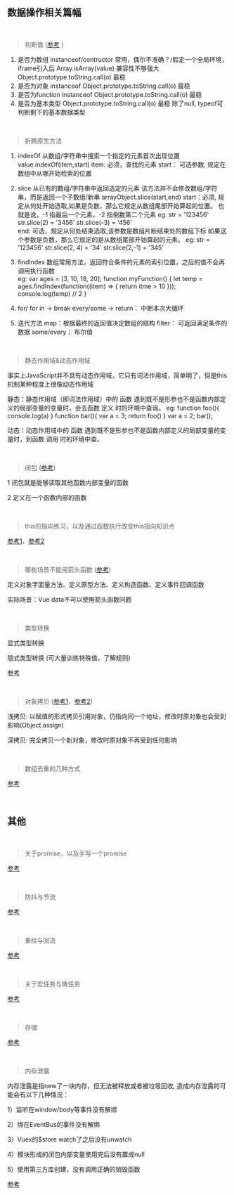 ## 数据操作相关篇幅

<br/>

> 判断值 ([参考](https://juejin.im/post/5be52b1ae51d450b3647e766#heading-2)   )
  1) 是否为数组
     instanceof/contructor 常用，偶尔不准确？/假定一个全局环境，iframe引入后
     Array.isArray(value) 兼容性不够强大
     Object.prototype.toString.call(o) 最稳
  2) 是否为对象
     instanceof
     Object.prototype.toString.call(o) 最稳
  3) 是否为function
     instanceof
     Object.prototype.toString.call(o) 最稳
  4) 是否为基本类型
     Object.prototype.toString.call(o) 最稳
     除了null, typeof可判断剩下的基本数据类型
  
<br/>

> 折腾原生方法
  1) indexOf
     从数组/字符串中搜索一个指定的元素首次出现位置
     value.indexOf(item,start)
     item: 必须，查找的元素
     start： 可选参数, 规定在数组中从哪开始检索的位置 

  2) slice
     从已有的数组/字符串中返回选定的元素
     该方法并不会修改数组/字符串，而是返回一个子数组/新串
     arrayObject.slice(start,end)
     start：必须, 规定从何处开始选取,如果是负数，那么它规定从数组尾部开始算起的位置。
            也就是说，-1 指最后一个元素，-2 指倒数第二个元素
            eg: str = '123456' str.slice(2) = '3456'  str.slice(-3) = '456'       
     end:   可选，规定从何处结束选取,该参数是数组片断结束处的数组下标
            如果这个参数是负数，那么它规定的是从数组尾部开始算起的元素。
            eg: str = '123456' str.slice(2, 4) = '34'  str.slice(2,-1) = '345' 

  3) findIndex
     数组常用方法，返回符合条件的元素的索引位置，之后的值不会再调用执行函数  
     eg:  var ages = [3, 10, 18, 20];
          function myFunction() {
            let temp = ages.findIndex(function((item) => {
              return itme > 10
            }));
            console.log(temp) // 2
          } 

  4) for/ for in -> break  every/some -> return： 中断本次大循环  

  5) 迭代方法
     map：根据最终的返回值决定数组的结构
     filter： 可返回满足条件的数据
     some/every： 布尔值

<br/>     

> 静态作用域&动态作用域

  事实上JavaScript并不具有动态作用域，它只有词法作用域，简单明了，但是this机制某种程度上很像动态作用域

  静态：静态作用域（即词法作用域）中的 函数 遇到既不是形参也不是函数内部定义的局部变量的变量时，会去函数 定义 时的环境中查询。
  eg:
    function foo(){ console.log(a) }
    function bar(){
      var a = 3;
      return foo()
    }
    var a = 2;
    bar();
    
  动态：动态作用域中的 函数 遇到既不是形参也不是函数内部定义的局部变量的变量时，到函数 调用 时的环境中查。

<br/>

> 闭包 ([参考](http://www.ruanyifeng.com/blog/2009/08/learning_javascript_closures.html))

  1 闭包就是能够读取其他函数内部变量的函数

  2 定义在一个函数内部的函数

  <br/>

> this的指向练习，以及通过函数执行改变this指向知识点

  [参考1](https://github.com/YvetteLau/Blog/issues/6)、[参考2](https://www.cnblogs.com/Tiboo/p/11370325.html)

<br/>

> 哪些场景不能用箭头函数 ([参考](https://zhuanlan.zhihu.com/p/26540168))

  定义对象字面量方法、定义原型方法、定义构造函数、定义事件回调函数

  实际场景：Vue data不可以使用箭头函数问题


<br/>

> 类型转换

  显式类型转换

  隐式类型转换 (可大量训练特殊值，了解规则)

 [参考](https://juejin.im/post/5b6906b46fb9a04fcb5b8771)
 
<br/> 

> 对象拷贝 ([参考1](https://www.cnblogs.com/Tiboo/p/12306442.html)、[参考2](https://juejin.im/post/5b5dcf8351882519790c9a2e#heading-4))

  浅拷贝: 以赋值的形式拷贝引用对象，仍指向同一个地址，修改时原对象也会受到影响(Object.assign)

  深拷贝: 完全拷贝一个新对象，修改时原对象不再受到任何影响
  
<br/> 

> 数组去重的几种方式

 [参考](https://www.cnblogs.com/Tiboo/p/11846316.html)

<br/>

## 其他

<br/>

> 关于promise，以及手写一个promise

[参考](https://www.cnblogs.com/Tiboo/p/10072963.html)

<br/>

> 防抖与节流

[参考](https://www.cnblogs.com/Tiboo/p/11795788.html)

<br/>

> 重绘与回流

[参考](https://www.cnblogs.com/Tiboo/p/10505613.html)

<br/>

> 关于宏任务与微任务

[参考](https://github.com/yang1212/collection-about/issues/4)

<br/>

> 存储

[参考](https://www.cnblogs.com/Tiboo/p/10355955.html)

<br/>

> 内存泄露

  内存泄露是指new了一块内存，但无法被释放或者被垃圾回收, 造成内存泄露的可能会有以下几种情况：

  1）监听在window/body等事件没有解绑

  2）绑在EventBus的事件没有解绑

  3）Vuex的$store watch了之后没有unwatch

  4）模块形成的闭包内部变量使用完后没有置成null

  5）使用第三方库创建，没有调用正确的销毁函数  

  [参考]((https://juejin.im/post/5b2fd09ee51d45588576f429))      